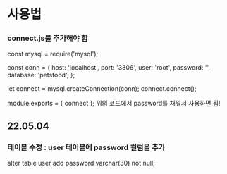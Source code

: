 # 사용법

### connect.js를 추가해야 함

const mysql = require('mysql');

const conn = {
host: 'localhost',
port: '3306',
user: 'root',
password: '',
database: 'petsfood',
};

let connect = mysql.createConnection(conn);
connect.connect();

module.exports = { connect };
위의 코드에서 password를 채워서 사용하면 됨!

## 22.05.04

### 테이블 수정 : user 테이블에 password 컬럼을 추가

alter table user add password varchar(30) not null;
